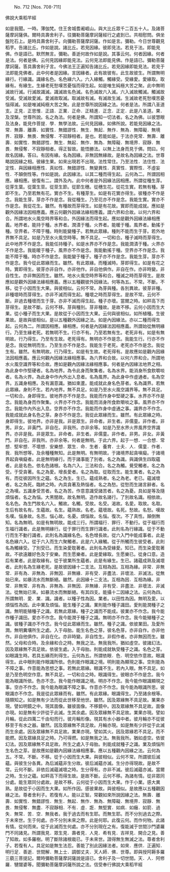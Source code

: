 ﻿　　No. 712 [Nos. 708-711]

佛說大乘稻芉經

如是我聞。一時。薄伽梵。住王舍城耆阇崛山。與大比丘眾千二百五十人。及諸菩薩摩訶薩俱。爾時具壽舍利子。往彌勒菩薩摩訶薩經行之處到已。共相慰問。俱坐盤陀石上。是時具壽舍利子。向彌勒菩薩摩訶薩。作如是言。彌勒。今日世尊觀見稻芋。告諸比丘。作如是說。諸比丘。若見因緣。彼即見法。若見于法。即能見佛。作是語已。默然無言。彌勒。善逝何故作如是說。其事云何。何者因緣。何者是法。何者是佛。云何見因緣即能見法。云何見法即能見佛。作是語已。彌勒菩薩摩訶薩。答具壽舍利子言。今佛法王正遍知告諸比丘。若見因緣即能見法。若見于法即能見佛者。此中何者是因緣。言因緣者。此有故彼有。此生故彼生。所謂無明緣行。行緣識。識緣名色。名色緣六入。六入緣觸。觸緣受。受緣愛。愛緣取。取緣有。有緣生。生緣老死愁嘆苦憂惱而得生起。如是唯生純極大苦之聚。此中無明滅故行滅。行滅故識滅。識滅故名色滅。名色滅故六入滅。六入滅故觸滅。觸滅故受滅。受滅故愛滅。愛滅故取滅。取滅故有滅。有滅故生滅。生滅故老死愁嘆苦憂惱得滅。如是唯滅純極大苦之聚。此是世尊所說因緣之法。何者是法。所謂八圣道支。正見．正思惟．正語．正業．正命．正精進．正念．正定．此是八圣道。果．及涅槃。世尊所說。名之為法。何者是佛。所謂知一切法者。名之為佛。以彼慧眼及法身。能見作菩提．學．無學法故。云何見因緣。如佛所說。若能見因緣之法。常．無壽．離壽．如實性．無錯謬性．無生．無起．無作．無為．無障礙．無境界．寂靜．無畏．無侵奪．不寂靜相者。是也。若能如是。于法亦見常．無壽．離壽．如實性．無錯謬性．無生．無起．無作．無為．無障礙．無境界．寂靜．無畏．無侵奪．不寂靜相者。得正智故。能悟勝法。以無上法身而見于佛。問曰。何故名因緣。答曰。有因有緣。名為因緣。非無因無緣故。是故名為因緣之法。世尊略說因緣之相。彼緣生果。如來出現若不出現。法性常住。乃至法性．法住性．法定性．與因緣相應性．真如性．無錯謬性．無變異性．真實性．實際性．不虛妄性．不顛倒性等。作如是說。此因緣法。以其二種而得生起。云何為二。所謂因相應。緣相應。彼復有二。謂外及內。此中何者是外因緣法因相應。所謂從種生芽。從芽生葉。從葉生莖。從莖生節。從節生穗。從穗生花。從花生實。若無有種。芽即不生。乃至若無有花。實亦不生。有種芽生。如是有花實亦得生。彼種亦不作是念。我能生芽。芽亦不作是念。我從種生。乃至花亦不作是念。我能生實。實亦不作是念。我從花生。雖然。有種故而芽得生。如是有花故。實即而能成就。應如是觀外因緣法因相應義。應云何觀外因緣法緣相應義。謂六界和合故。以何六界和合。所謂地水火風空時界等和合。外因緣法而得生起。應如是觀外因緣法緣相應義。地界者。能持于種。水界者。潤漬于種。火界者。能暖于種。風界者。動搖于種。空界者。不障于種。時則能變種子。若無此眾緣。種則不能而生于芽。若外地界無不具足。如是乃至水火風空時等。無不具足。一切和合。種子滅時而芽得生。此中地界不作是念。我能任持種子。如是水界亦不作是念。我能潤漬于種。火界亦不作是念。我能暖于種子。風界亦不作是念。我能動搖于種。空界亦不作是念。我能不障于種。時亦不作是念。我能變于種子。種子亦不作是念。我能生芽。芽亦不作是念。我今從此眾緣而生。雖然。有此眾緣。而種滅時。芽即得生。如是有花之時。實即得生。彼芽亦非自作。亦非他作。非自他俱作。非自在作。亦非時變。非自性生。亦非無因而生。雖然。地水火風空時界等和合。種滅之時而芽得生。是故應如是觀外因緣法緣相應義。應以五種觀彼外因緣法。何等為五。不常。不斷。不移。從于小因而生大果。與彼相似。云何不常。為芽與種。各別異故。彼芽非種。非種壞時而芽得生。亦非不滅而得生起。種壞之時而芽得生。是故不常。云何不斷。非過去種壞而生于芽。亦非不滅而得生起。種子亦壞。當爾之時。如秤高下而芽得生。是故不斷。云何不移。芽與種別。芽非種故。是故不移。云何小因而生大果。從小種子而生大果。是故從于小因而生大果。云何與彼相似。如所植種。生彼果故。是故與彼相似。是以五種觀外因緣之法。如是內因緣法。亦以二種而得生起。云何為二。所謂因相應。緣相應。何者是內因緣法因相應義。所謂始從無明緣行。乃至生緣老死。若無明不生。行亦不有。乃至若無有生。老死非有。如是有無明故。行乃得生。乃至有生故。老死得有。無明亦不作是念。我能生行。行亦不作是念。我從無明而生。乃至生亦不作是念。我能生于老死。老死亦不作是念。我從生有。雖然。有無明故。行乃得生。如是有生故。老死得有。是故應如是觀內因緣法因相應義。應云何觀內因緣法緣相應事。為六界和合故。以何六界和合。所謂地水火風空識界等和合故。應如是觀內因緣法緣相應事。何者是內因緣法地界之相。為此身中作堅硬者。名為地界。為令此身而聚集者。名為水界。能消身所食飲嚼啖者。名為火界。為此身中作內外出入息者。名為風界。為此身中作虛通者。名為空界。五識身相應。及有漏意識。猶如束蘆。能成就此身名色芽者。名為識界。若無此眾緣。身則不生。若內地界。無不具足。如是乃至水火風空識界等。無不具足。一切和合。身即得生。彼地界亦不作是念。我能而作身中堅硬之事。水界亦不作是念。我能為身而作聚集。火界亦不作念。我能而消身所食飲嚼啖之事。風界亦不作念。我能作內外出入息。空界亦不作念。我能而作身中虛通之事。識界亦不作念。我能成就此身名色之芽。身亦不作是念。我從此眾緣而生。雖然。有此眾緣之時。身即得生。彼地界。亦非是我。非是眾生。非命者。非生者。非儒童。非作者。非男。非女。非黃門。非自在。非我所。亦非余等。如是乃至水界火界風界空界識界。亦非是我。非是眾生。非命者。非生者。非儒童。非作者。非男。非女。非黃門。非自在。非我所。亦非余等。何者是無明。于此六界。起于一想．一合想．常想．堅牢想．不壞想．安樂想．眾生．命．生者．養育．士夫．人．儒童．作者．我．我所想等。及余種種無知。此是無明。有無明故。于諸境界起貪嗔癡。于諸境界起貪嗔癡者。此是無明緣行。而于諸事能了別者。名之為識。與識俱生四取蘊者。此是名色。依名色諸根。名為六入。三法和合。名之為觸。覺受觸者。名之為受。于受貪著。名之為愛。增長愛者。名之為取。從取而生。能生業者。名之為有。而從彼因所生之蘊。名之為生。生已。蘊成熟者。名之為老。老已。蘊滅壞者。名之為死。臨終之時。內具貪著及熱惱者。名之為愁。從愁而生諸言辭者。名之為嘆。五識身受苦者。名之為苦。作意意識受諸苦者。名之為憂。具如是等及隨煩惱者。名之為惱。大黑闇故。故名無明。造作故名諸行。了別故名識。相依故。名名色。為生門故名六入。觸故。名觸。受故。名受。渴故。名愛。取故。名取。生后有故名有。生蘊故。名生。蘊熟故。名老。蘊壞故。名死。愁故。名愁。嘆故名嘆。惱身故。名苦。惱心故。名憂。煩惱故。名惱。復次。不了真性。顛倒無知。名為無明。如是有無明故。能成三行。所謂福行．罪行．不動行。從于福行而生福行識者。此是無明緣行。從于罪行而生罪行識者。此則名為行緣識。從于不動行而生不動行識者。此則名為識緣名色。名色增長故。從六入門中能成事者。此是名色緣六入。從于六入而生六聚觸者。此是六入緣觸。從于所觸而生彼受者。此則名為觸緣受。了別受已。而生染愛耽著者。此則名為受緣愛。知已。而生染愛耽著故。不欲遠離好色及于安樂。而生愿樂者。此是愛緣取。生愿樂已。從身口意。造后有業者。此是取緣有。從于彼業所生蘊者。此是有緣生。生已。諸蘊成熟及滅壞者。此則名為生緣老死。是故彼因緣十二支法。互相為因。互相為緣。非常．非無常．非有為．非無為．非無因．非無緣．非有受．非盡法．非壞法．非滅法。從無始已來。如暴流水而無斷絕。雖然。此因緣十二支法。互相為因．互相為緣。非常．非無常．非有為．非無為．非無因．非無緣．非有受．非盡法．非壞法．非滅法。從無始已來。如暴流水而無斷絕。有其四支。能攝十二因緣之法。云何為四。所謂無明．愛．業．識。識者。以種子性為因。業者。以田性為因。無明及愛。以煩惱性為因。此中業及煩惱。能生種子之識。業則能作種子識田。愛則能潤種子之識。無明能殖種子之識。若無此眾緣。種子之識而不能成。彼業亦不作念。我今能作種子識田。愛亦不作念。我今能潤于種子之識。無明亦不作念。我今能殖種子之識。彼種子識亦不作念。我今從此眾緣而生。雖然。種子之識。依彼業田。及愛所潤。無明糞壤所生之處。入于母胎。能生名色之芽。彼名色芽。亦非自作。亦非他作。非自他俱作。非自在化。亦非時變。非自性生。非假作者。亦非無因而生。雖然。父母和合時。及余緣和合之時。無我之法。無我我所。猶如虛空。彼諸幻法。因及眾緣無不具足故。依彼生處。入于母胎。則能成就執受種子之識。名色之芽。如眼識生時。若具五緣而則得生。云何為五。所謂依眼．色．明空依作意故。眼識得生。此中眼則能作眼識所依。色則能作眼識之境。明則能為顯現之事。空則能為不障之事。作意能為思想之事。若無此眾緣。眼識不生。若內入眼。無不具足。如是乃至色明空作意。無不具足。一切和合之時。眼識得生。彼眼亦不作是念。我今能為眼識所依。色亦不念。我今能作眼識之境。明亦不作念。我今能作眼識顯現之事。空亦不作念。我今能為眼識不障之事。作意亦不作念。我今能為眼識所思。彼眼識亦不作念。我是從此眾緣而有。雖然。有此眾緣。眼識得生。乃至諸余根等。隨類知之。如是無有少法而從此世移至他世。雖然。因及眾緣無不具足故。業果亦現。譬如明鏡之中。現其面像。雖彼面像。不移鏡中。因及眾緣無不具足故。面像亦現。如是無有少許從于此滅。生其余處。因及眾緣無不具足故。業果亦現。譬如月輪。從此四萬二千由旬而行。彼月輪形像。現其有水小器中者。彼月輪亦不從彼移至于有水之器。雖然。因及眾緣無不具足故。月輪亦現。如是無有少許從于此滅而生余處。因及眾緣無不具足故。業果亦現。譬如其火。因及眾緣若不具足。而不能燃。因及眾緣具足之時。乃可得燃。如是無我之法。無我我所。猶如虛空。依彼幻法。因及眾緣無不具足故。所生之處入于母胎。則能成就種子之識。業及煩惱所生名色之芽。是故應如是觀內因緣法緣相應事。應以五種觀內因緣之法。云何為五。不常。不斷。不移。從于小因而生大果。與彼相似。云何不常。所謂彼后滅蘊。與彼生分各異。為后滅蘊非生分故。彼后滅蘊亦滅。生分亦得現故。是故不常。云何不斷。非依后滅蘊滅壞之時。生分得有。亦非不滅。彼后滅蘊亦滅。當爾之時。生分之蘊。如秤高下而得生故。是故不斷。云何不移。為諸有情。從非眾同分處。能生眾同分處故。是故不移。云何從于小因而生大果。作于小業。感大異熟。是故從于小因而生大果。如所作因。感彼果故。與彼相似。是故應以五種觀因緣之法。尊者舍利子。若復有人。能以正智。常觀如來所說因緣之法。無壽．離壽．如實性．無錯謬性．無生．無起．無作．無為．無障礙．無境界．寂靜．無畏．無侵奪．無盡．不寂靜相．不有．虛．誑．無堅實．如病．如癰．如箭．過失．無常．苦．空．無我者。我于過去而有生耶。而無生耶。而不分別過去之際。于未來世。生于何處。亦不分別未來之際。此是何耶。此復云何。而作何物。此諸有情。從何而來。從于此滅而生何處。亦不分別現在之有。復能滅于世間沙門婆羅門不同諸見。所謂我見．眾生見．壽者見．人見．希有見．吉祥見．開合之見。善了知故。如多羅樹。明了斷除諸根栽已。于未來世。證得無生無滅之法。尊者舍利子。若復有人。具足如是無生法忍。善能了別此因緣法者。如來．應供．正遍知．明行足．善逝．世間解．無上士．調御丈夫．天人師．佛．世尊。即與授阿耨多羅三藐三菩提記。爾時彌勒菩薩摩訶薩說是語已。舍利子及一切世間。天．人．阿修羅．犍闥婆等。聞彌勒菩薩摩訶薩所說之法。信受奉行佛說大乘稻芉經
